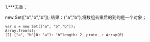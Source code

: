 1.***去重：

new Set(["a","b","b"]); 结果：{"a","b"},将数组去重后的到的是一个对象；
```
var s = new Set(["a", "b","b"]);
Array.from(s);   
(2) ["a", "b"]0: "a"1: "b"length: 2__proto__: Array(0)
```
